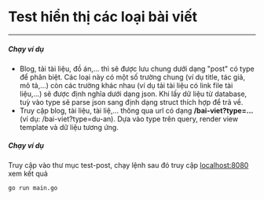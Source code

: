 
# Test hiển thị các loại bài viết
--- 

##### Chạy ví dụ
- Blog, tải tài liệu, đồ án,... thì sẽ được lưu chung dưới dạng "post" có type để phân biệt. Các loại này có một số trường chung (ví dụ title, tác giả, mô tả,...) còn các trường khác nhau (ví dụ tải tài liệu có link file tài liệu,...) sẽ được định nghĩa dưới dạng json. Khi lấy dữ liệu từ database, tuỳ vào type sẽ parse json sang định dạng struct thích hợp để trả về.
- Truy cập blog, tài liệu, tài liệ,... thông qua url có dạng **/bai-viet?type=...** (ví dụ: /bai-viet?type=du-an). Dựa vào type trên query, render view template và dữ liệu tương ứng.

##### Chạy ví dụ
Truy cập vào thư mục test-post, chạy lệnh sau đó truy cập [localhost:8080](http://localhost:8080) xem kết quả
```
go run main.go
```
